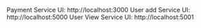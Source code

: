 Payment Service UI: http://localhost:3000
User add Service UI: http://localhost:5000
User View Service UI: http://localhost:5001
